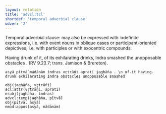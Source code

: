```yaml
---
layout: relation
title: 'advcl:tcl'
shortdef: 'temporal adverbial clause'
udver: '2'
---
```


Temporal adverbial clause: may also be expressed with indefinite expressions, i.e. with event nouns in oblique cases or participant-oriented depictives, i.e. with participles or with exocentric compounds.

Having drunk of it, of its exhilarating drinks, Indra smashed the unopposable obstacles . (RV 9.23.7; trans. Jamison & Brereton).
~~~ sdparse
asyá pītvā́ mádānām índras vr̥trā́ṇi apratí jaghā́na . \n of-it having-drunk exhilarating Indra obstacles unopposable smashed

obj(jaghā́na, vr̥trā́ṇi)
acl:attr(vr̥trā́ṇi, apratí)
nsubj(jaghā́na, índras)
advcl:temp(jaghā́na, pītvā́)
obj(pītvā́, asyá)
nmod:appos(asyá, mádānām)
~~~